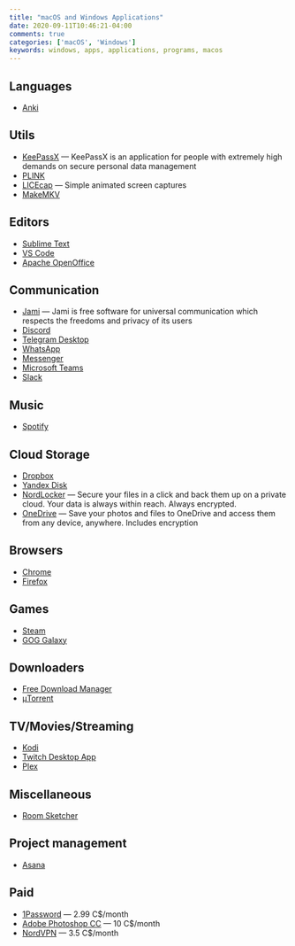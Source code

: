 ```yaml
---
title: "macOS and Windows Applications"
date: 2020-09-11T10:46:21-04:00
comments: true
categories: ['macOS', 'Windows']
keywords: windows, apps, applications, programs, macos
---
```


## Languages
* [Anki](https://apps.ankiweb.net/)

## Utils
* [KeePassX](http://www.keepassx.org/) — KeePassX is an application for people with extremely high demands on secure personal data management
* [PLINK](https://www.cog-genomics.org/plink/)
* [LICEcap](https://www.cockos.com/licecap/) — Simple animated screen captures
* [MakeMKV](http://makemkv.com/)

## Editors
* [Sublime Text](https://www.sublimetext.com/)
* [VS Code](https://code.visualstudio.com/)
* [Apache OpenOffice](https://www.openoffice.org/download/index.html)

## Communication
* [Jami](https://jami.net/) — Jami is free software for universal communication which respects the freedoms and privacy of its users
* [Discord](https://discord.com/)
* [Telegram Desktop](https://desktop.telegram.org/)
* [WhatsApp](https://www.whatsapp.com/download)
* [Messenger](https://www.messenger.com/desktop)
* [Microsoft Teams](https://www.microsoft.com/en-ca/microsoft-365/microsoft-teams/group-chat-software)
* [Slack](https://slack.com/intl/en-ca/download)

## Music
* [Spotify](https://www.spotify.com)

## Cloud Storage
* [Dropbox](https://www.dropbox.com/)
* [Yandex Disk](https://disk.yandex.com/)
* [NordLocker](https://nordlocker.com/) — Secure your files in a click and back them up on a private cloud. Your data is always within reach. Always encrypted.
* [OneDrive](https://www.microsoft.com/en-ca/microsoft-365/onedrive) — Save your photos and files to OneDrive and access them from any device, anywhere. Includes encryption

## Browsers
* [Chrome](https://www.google.com/intl/en/chrome/browser/)
* [Firefox](http://www.mozilla.org/en-US/firefox/new/)

## Games
* [Steam](http://store.steampowered.com/)
* [GOG Galaxy](https://www.gog.com/galaxy)

## Downloaders
* [Free Download Manager](http://freedownloadmanager.org)
* [μTorrent](http://www.utorrent.com/)

## TV/Movies/Streaming
* [Kodi](https://kodi.tv/)
* [Twitch Desktop App](https://app.twitch.tv/)
* [Plex](https://www.plex.tv/)

## Miscellaneous
* [Room Sketcher](https://www.roomsketcher.com/)

## Project management
* [Asana](https://asana.com/download)

## Paid
* [1Password](https://1password.com/) — 2.99 C$/month
* [Adobe Photoshop CC](https://www.adobe.com/ca/products/photoshop/free-trial-download.html) — 10 C$/month
* [NordVPN](https://nordvpn.com) — 3.5 C$/month

